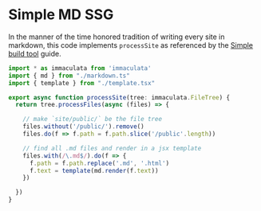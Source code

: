 # Simple MD SSG

In the manner of the time honored tradition
of writing every site in markdown, this code
implements `processSite` as referenced by the
[Simple build tool](simple-build-tool.md#simple-build-tool) guide.

```ts
import * as immaculata from 'immaculata'
import { md } from "./markdown.ts"
import { template } from "./template.tsx"

export async function processSite(tree: immaculata.FileTree) {
  return tree.processFiles(async (files) => {

    // make `site/public/` be the file tree
    files.without('/public/').remove()
    files.do(f => f.path = f.path.slice('/public'.length))

    // find all .md files and render in a jsx template
    files.with(/\.md$/).do(f => {
      f.path = f.path.replace('.md', '.html')
      f.text = template(md.render(f.text))
    })

  })
}
```

